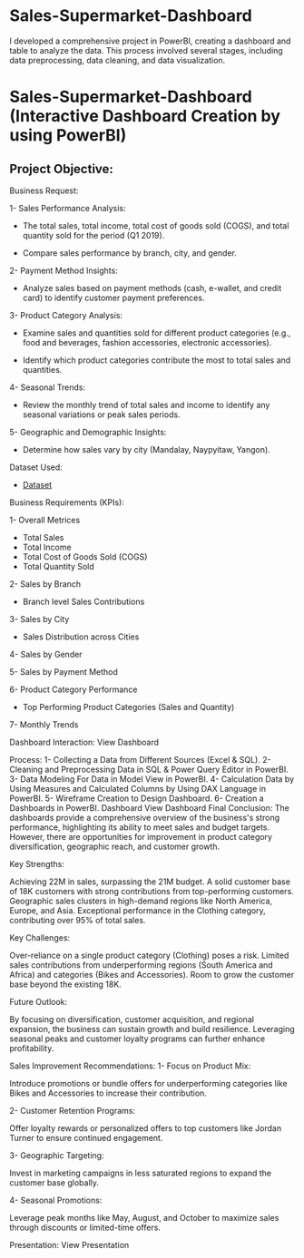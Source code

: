 # Sales-Supermarket-Dashboard
I developed a comprehensive project in PowerBI, creating a dashboard and table to analyze the data. This process involved several stages, including data preprocessing, data cleaning, and data visualization.  

# Sales-Supermarket-Dashboard (Interactive Dashboard Creation by using PowerBI)

## Project Objective:
Business Request:

1- Sales Performance Analysis:

- The total sales, total income, total cost of goods sold (COGS), and total quantity sold for the period (Q1 2019).
  
- Compare sales performance by branch, city, and gender.

2- Payment Method Insights:

- Analyze sales based on payment methods (cash, e-wallet, and credit card) to identify customer payment preferences.

3- Product Category Analysis:

- Examine sales and quantities sold for different product categories (e.g., food and beverages, fashion accessories, electronic accessories).
  
- Identify which product categories contribute the most to total sales and quantities.

4- Seasonal Trends:

- Review the monthly trend of total sales and income to identify any seasonal variations or peak sales periods.

5- Geographic and Demographic Insights:

- Determine how sales vary by city (Mandalay, Naypyitaw, Yangon). 

Dataset Used:

- <a href="https://github.com/DoniaAl-badawi23/Sales-Supermarket-Dashboard/blob/main/Data%20Set.csv">Dataset</a>

Business Requirements (KPIs):

1- Overall Metrices
 - Total Sales
 - Total Income
 - Total Cost of Goods Sold (COGS)
 - Total Quantity Sold

2- Sales by Branch

 - Branch level Sales Contributions

3- Sales by City

 - Sales Distribution across Cities 

4- Sales by Gender

5- Sales by Payment Method

6- Product Category Performance

 - Top Performing Product Categories (Sales and Quantity)

7- Monthly Trends

Dashboard Interaction:
View Dashboard

Process:
1- Collecting a Data from Different Sources (Excel & SQL).
2- Cleaning and Preprocessing Data in SQL & Power Query Editor in PowerBI.
3- Data Modeling For Data in Model View in PowerBI.
4- Calculation Data by Using Measures and Calculated Columns by Using DAX Language in PowerBI.
5- Wireframe Creation to Design Dashboard.
6- Creation a Dashboards in PowerBI.
Dashboard
View Dashboard
Final Conclusion:
The dashboards provide a comprehensive overview of the business's strong performance, highlighting its ability to meet sales and budget targets. However, there are opportunities for improvement in product category diversification, geographic reach, and customer growth.

Key Strengths:

Achieving 22M in sales, surpassing the 21M budget. A solid customer base of 18K customers with strong contributions from top-performing customers. Geographic sales clusters in high-demand regions like North America, Europe, and Asia. Exceptional performance in the Clothing category, contributing over 95% of total sales.

Key Challenges:

Over-reliance on a single product category (Clothing) poses a risk. Limited sales contributions from underperforming regions (South America and Africa) and categories (Bikes and Accessories). Room to grow the customer base beyond the existing 18K.

Future Outlook:

By focusing on diversification, customer acquisition, and regional expansion, the business can sustain growth and build resilience. Leveraging seasonal peaks and customer loyalty programs can further enhance profitability.

Sales Improvement Recommendations:
1- Focus on Product Mix:

Introduce promotions or bundle offers for underperforming categories like Bikes and Accessories to increase their contribution.

2- Customer Retention Programs:

Offer loyalty rewards or personalized offers to top customers like Jordan Turner to ensure continued engagement.

3- Geographic Targeting:

Invest in marketing campaigns in less saturated regions to expand the customer base globally.

4- Seasonal Promotions:

Leverage peak months like May, August, and October to maximize sales through discounts or limited-time offers.

Presentation:
View Presentation
